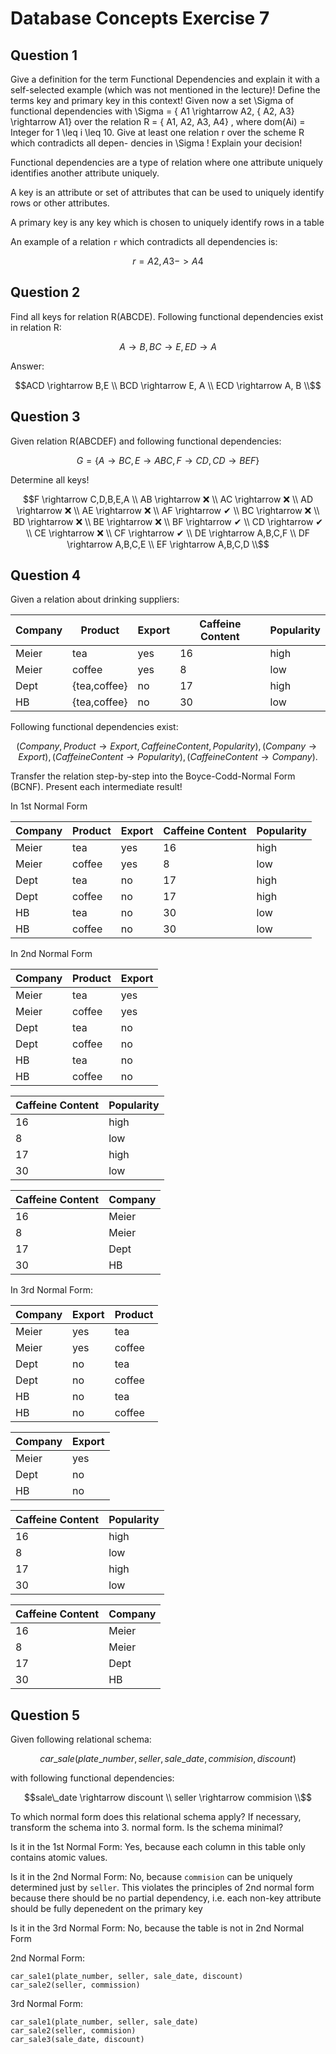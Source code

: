 # Database Concepts Exercise 7

## Question 1

Give a definition for the term Functional Dependencies and explain it with
a self-selected example (which was not mentioned in the lecture)! Define the
terms key and primary key in this context! Given now a set \Sigma  of functional
dependencies with
\Sigma  = \{ A1 \rightarrow  A2, \{ A2, A3\}  \rightarrow  A1\} 
over the relation R = \{ A1, A2, A3, A4\} , where dom(Ai) = Integer for 1 \leq  i \leq 
10.
Give at least one relation r over the scheme R which contradicts all depen-
dencies in \Sigma ! Explain your decision!

Functional dependencies are a type of relation where one attribute uniquely identifies another attribute uniquely.

A key is an attribute or set of attributes that can be used to uniquely identify rows or other attributes.

A primary key is any key which is chosen to uniquely identify rows in a table

An example of a relation `r` which contradicts all dependencies is:

```math
r = {A2, A3} -> A4
```

## Question 2

Find all keys for relation R(ABCDE). Following functional dependencies exist in relation R:

```math
A \rightarrow  B, BC \rightarrow  E, ED \rightarrow  A
```

Answer:

```math
ACD \rightarrow B,E \\
BCD \rightarrow E, A \\
ECD \rightarrow A, B \\
```

## Question 3

Given relation R(ABCDEF) and following functional dependencies:

```math
G = \{ A \rightarrow  BC, E \rightarrow  ABC, F \rightarrow  CD, CD \rightarrow  BEF \}
```

Determine all keys!

```math
F \rightarrow C,D,B,E,A \\

AB \rightarrow ❌ \\
AC \rightarrow ❌ \\
AD \rightarrow ❌ \\
AE \rightarrow ❌ \\
AF \rightarrow ✔  \\

BC \rightarrow ❌ \\
BD \rightarrow ❌ \\
BE \rightarrow ❌ \\
BF \rightarrow ✔  \\

CD \rightarrow ✔  \\
CE \rightarrow ❌ \\
CF \rightarrow ✔  \\

DE \rightarrow A,B,C,F \\
DF \rightarrow A,B,C,E \\

EF \rightarrow A,B,C,D \\
```

## Question 4

Given a relation about drinking suppliers:

| Company 	| Product      	| Export 	| Caffeine Content 	| Popularity 	|
|---------	|--------------	|--------	|------------------	|------------	|
| Meier   	| tea          	| yes    	| 16               	| high       	|
| Meier   	| coffee       	| yes    	| 8                	| low        	|
| Dept    	| {tea,coffee} 	| no     	| 17               	| high       	|
| HB      	| {tea,coffee} 	| no     	| 30               	| low        	|

Following functional dependencies exist:

```math
(Company, Product \rightarrow  Export, CaffeineContent, Popularity) ,
(Company \rightarrow  Export) , (CaffeineContent \rightarrow  Popularity) ,
(CaffeineContent \rightarrow  Company) .
```

Transfer the relation step-by-step into the Boyce-Codd-Normal Form (BCNF).
Present each intermediate result!

In 1st Normal Form 

| Company 	| Product 	| Export 	| Caffeine Content 	| Popularity 	|
|---------	|---------	|--------	|------------------	|------------	|
| Meier   	| tea     	| yes    	| 16               	| high       	|
| Meier   	| coffee  	| yes    	| 8                	| low        	|
| Dept    	| tea     	| no     	| 17               	| high       	|
| Dept    	| coffee  	| no     	| 17               	| high       	|
| HB      	| tea     	| no     	| 30               	| low        	|
| HB      	| coffee  	| no     	| 30               	| low        	|

In 2nd Normal Form 

| Company 	| Product 	| Export  |
|---------	|---------	|-------- |
| Meier   	| tea     	| yes     |
| Meier   	| coffee  	| yes     |
| Dept    	| tea     	| no      |
| Dept    	| coffee  	| no      |
| HB      	| tea     	| no      |
| HB      	| coffee  	| no      |

| Caffeine Content 	| Popularity  |
|------------------	|------------ |
| 16               	| high        |
| 8                	| low         |
| 17               	| high        |
| 30               	| low         |
   
| Caffeine Content 	| Company 	
|------------------	|---------	
| 16               	| Meier   	
| 8                	| Meier   	
| 17               	| Dept    	
| 30               	| HB      	

In 3rd Normal Form:

| Company 	| Export  | Product  |
|---------	|-------- |--------- |
| Meier   	| yes     | tea      |
| Meier   	| yes     | coffee   |
| Dept    	| no      | tea      |
| Dept    	| no      | coffee   |
| HB      	| no      | tea      |
| HB      	| no      | coffee   |

| Company 	| Export  |
|---------	|-------- |
| Meier   	| yes     |
| Dept    	| no      |
| HB      	| no      |

| Caffeine Content 	| Popularity  |
|------------------	|------------ |
| 16               	| high        |
| 8                	| low         |
| 17               	| high        |
| 30               	| low         |
   
| Caffeine Content 	| Company 	
|------------------	|---------	
| 16               	| Meier   	
| 8                	| Meier   	
| 17               	| Dept    	
| 30               	| HB      	

## Question 5

Given following relational schema:

```math
car\_sale(plate\_number, seller, sale\_date, commision, discount)
```

with following functional dependencies:

```math
sale\_date \rightarrow  discount \\
seller \rightarrow  commision \\
```

To which normal form does this relational schema apply? If necessary, transform the schema into 3. normal form. Is the schema minimal?

Is it in the 1st Normal Form: Yes, because each column in this table only contains atomic values.

Is it in the 2nd Normal Form: No, because `commision` can be uniquely determined just by `seller`. This violates the principles of 2nd normal form because there should be no partial dependency, i.e. each non-key attribute should be fully depenedent on the primary key

Is it in the 3rd Normal Form: No, because the table is not in 2nd Normal Form

2nd Normal Form:

```
car_sale1(plate_number, seller, sale_date, discount)
car_sale2(seller, commission)
```

3rd Normal Form:

```
car_sale1(plate_number, seller, sale_date)
car_sale2(seller, commision)
car_sale3(sale_date, discount)
```

